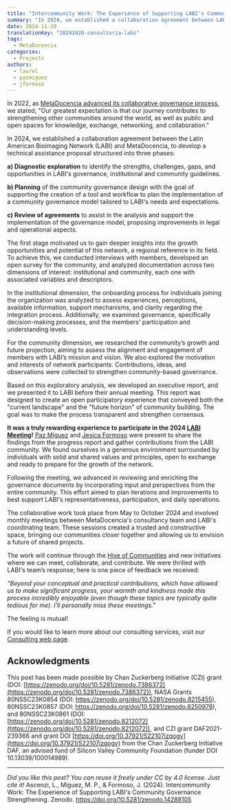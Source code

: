 ```yaml
---
title: "Intercommunity Work: The Experience of Supporting LABI's Community Governance Strengthening"
summary: "In 2024, we established a collaboration agreement between LABI and MetaDocencia, and developed a technical assistance proposal that we discuss in this publication."
date: 2024-11-19
translationKey: "20241020-consultoria-labi"
tags:
  - MetaDocencia
categories:
  - Projects
authors:
  - laurel
  - pazmiguez
  - jformoso
---
```


In 2022, as [MetaDocencia advanced its collaborative governance process](https://www.metadocencia.org/en/post/advances-governance/), we stated, "Our greatest expectation is that our journey contributes to strengthening other communities around the world, as well as public and open spaces for knowledge, exchange, networking, and collaboration."

In 2024, we established a collaboration agreement between the Latin American Bioimaging Network (LABI) and MetaDocencia, to develop a technical assistance proposal structured into three phases:

**a) Diagnostic exploration** to identify the strengths, challenges, gaps, and opportunities in LABI's governance, institutional and community guidelines.

**b) Planning** of the community governance design with the goal of supporting the creation of a tool and workflow to plan the implementation of a community governance model tailored to LABI's needs and expectations.

**c) Review of agreements** to assist in the analysis and support the implementation of the governance model, proposing improvements in legal and operational aspects.

The first stage motivated us to gain deeper insights into the growth opportunities and potential of this network, a regional reference in its field. To achieve this, we conducted interviews with members, developed an open survey for the community, and analyzed documentation across two dimensions of interest: institutional and community, each one with associated variables and descriptors. 

In the institutional dimension, the onboarding process for individuals joining the organization was analyzed to assess experiences, perceptions, available information, support mechanisms, and clarity regarding the integration process. Additionally, we examined governance, specifically decision-making processes, and the members' participation and understanding levels. 

For the community dimension, we researched the community’s growth and future projection, aiming to assess the alignment and engagement of members with LABI’s mission and vision. We also explored the motivation and interests of network participants. Contributions, ideas, and observations were collected to strengthen community-based governance.

Based on this exploratory analysis, we developed an executive report, and we presented it to LABI before their annual meeting. This report was designed to create an open participatory experience that conveyed both the "current landscape" and the "future horizon" of community building. The goal was to make the process transparent and strengthen consensus.

**It was a truly rewarding experience to participate in the 2024 [LABI Meeting](https://www.labimeeting.com/)!** [Paz Míguez](https://www.metadocencia.org/en/authors/pazmiguez/) and [Jesica Formoso](https://www.metadocencia.org/en/authors/jformoso/) were present to share the findings from the progress report and gather contributions from the LABI community. We found ourselves in a generous environment surrounded by individuals with solid and shared values and principles, open to exchange and ready to prepare for the growth of the network.

Following the meeting, we advanced in reviewing and enriching the governance documents by incorporating input and perspectives from the entire community. This effort aimed to plan iterations and improvements to best support LABI's representativeness, participation, and daily operations.

The collaborative work took place from May to October 2024 and involved monthly meetings between MetaDocencia's consultancy team and LABI's coordinating team. These sessions created a trusted and constructive space, bringing our communities closer together and allowing us to envision a future of shared projects.

The work will continue through the [Hive of Communities](https://www.metadocencia.org/en/panal/) and new initiatives where we can meet, collaborate, and contribute. We were thrilled with LABI's team’s response; here is one piece of feedback we received:

*"Beyond your conceptual and practical contributions, which have allowed us to make significant progress, your warmth and kindness made this process incredibly enjoyable (even though these topics are typically quite tedious for me). I’ll personally miss these meetings."*

The feeling is mutual!

If you would like to learn more about our consulting services, visit our [Consulting web page](https://www.metadocencia.org/en/consultoria/).


## Acknowledgments
This post has been made possible by Chan Zuckerberg Initiative (CZI) grant (DOI: [https://zenodo.org/doi/10.5281/zenodo.7386372](https://zenodo.org/doi/10.5281/zenodo.7386372)), NASA Grants 80NSSC23K0854 (DOI: https://zenodo.org/doi/10.5281/zenodo.8215455), 80NSSC23K0857 (DOI: https://zenodo.org/doi/10.5281/zenodo.8250978), and 80NSSC23K0861 (DOI: [https://zenodo.org/doi/10.5281/zenodo.8212072](https://zenodo.org/doi/10.5281/zenodo.8212072)), and CZI grant DAF2021-239366 and grant DOI [https://doi.org/10.37921/522107izqogv](https://doi.org/10.37921/522107izqogv) from the Chan Zuckerberg Initiative DAF, an advised fund of Silicon Valley Community Foundation (funder DOI 10.13039/100014989).

---

*Did you like this post? You can reuse it freely under CC by 4.0 license. Just cite it!* 
Ascenzi, L., Míguez, M. P., & Formoso, J. (2024). Intercommunity Work: The Experience of Supporting LABI's Community Governance Strengthening. Zenodo. https://doi.org/10.5281/zenodo.14288105
